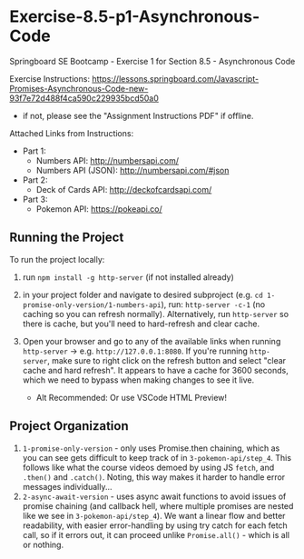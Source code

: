 # Exercise-8.5-p1-Asynchronous-Code

Springboard SE Bootcamp - Exercise 1 for Section 8.5 - Asynchronous Code

Exercise Instructions: https://lessons.springboard.com/Javascript-Promises-Asynchronous-Code-new-93f7e72d488f4ca590c229935bcd50a0

- if not, please see the "Assignment Instructions PDF" if offline.

Attached Links from Instructions:

- Part 1:
  - Numbers API: http://numbersapi.com/
  - Numbers API (JSON): http://numbersapi.com/#json
- Part 2:
  - Deck of Cards API: http://deckofcardsapi.com/
- Part 3:
  - Pokemon API: https://pokeapi.co/

## Running the Project

To run the project locally:

1. run `npm install -g http-server` (if not installed already)
2. in your project folder and navigate to desired subproject (e.g. `cd 1-promise-only-version/1-numbers-api`), run: `http-server -c-1` (no caching so you can refresh normally). Alternatively, run `http-server` so there is cache, but you'll need to hard-refresh and clear cache.
3. Open your browser and go to any of the available links when running `http-server` -> e.g. `http://127.0.0.1:8080`. If you're running `http-server`, make sure to right click on the refresh button and select "clear cache and hard refresh". It appears to have a cache for 3600 seconds, which we need to bypass when making changes to see it live.

   - Alt Recommended: Or use VSCode HTML Preview!

## Project Organization

1. `1-promise-only-version` - only uses Promise.then chaining, which as you can see gets difficult to keep track of in `3-pokemon-api/step_4`. This follows like what the course videos demoed by using JS `fetch`, and `.then()` and `.catch()`. Noting, this way makes it harder to handle error messages individually...
2. `2-async-await-version` - uses async await functions to avoid issues of promise chaining (and callback hell, where multiple promises are nested like we see in `3-pokemon-api/step_4`). We want a linear flow and better readability, with easier error-handling by using try catch for each fetch call, so if it errors out, it can proceed unlike `Promise.all()` - which is all or nothing.

